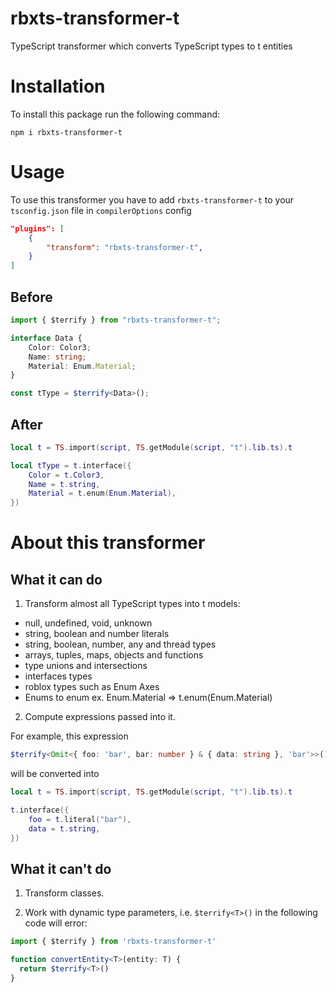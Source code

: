 # rbxts-transformer-t
TypeScript transformer which converts TypeScript types to t entities

# Installation

To install this package run the following command:

`npm i rbxts-transformer-t`

# Usage

To use this transformer you have to add `rbxts-transformer-t` to your `tsconfig.json` file in `compilerOptions` config

```json
"plugins": [
	{
		"transform": "rbxts-transformer-t",
	}
]
```

## Before

```ts
import { $terrify } from "rbxts-transformer-t";

interface Data {
	Color: Color3;
	Name: string;
	Material: Enum.Material;
}

const tType = $terrify<Data>();
```

## After

```lua
local t = TS.import(script, TS.getModule(script, "t").lib.ts).t

local tType = t.interface({
	Color = t.Color3,
	Name = t.string,
	Material = t.enum(Enum.Material),
})
```
 
# About this transformer

## What it can do

1) Transform almost all TypeScript types into t models: 
- null, undefined, void, unknown
- string, boolean and number literals
- string, boolean, number, any and thread types
- arrays, tuples, maps, objects and functions
- type unions and intersections
- interfaces types
- roblox types such as Enum Axes
- Enums to enum ex. Enum.Material => t.enum(Enum.Material)


2) Compute expressions passed into it.

For example, this expression

```TypeScript
$terrify<Omit<{ foo: 'bar', bar: number } & { data: string }, 'bar'>>()
```

will be converted into 

```lua
local t = TS.import(script, TS.getModule(script, "t").lib.ts).t

t.interface({
	foo = t.literal("bar"),
	data = t.string,
})
```

## What it can't do

1) Transform classes.

2) Work with dynamic type parameters, i.e. `$terrify<T>()` in the following code will error:
```typescript
import { $terrify } from 'rbxts-transformer-t'

function convertEntity<T>(entity: T) {
  return $terrify<T>()
}
```